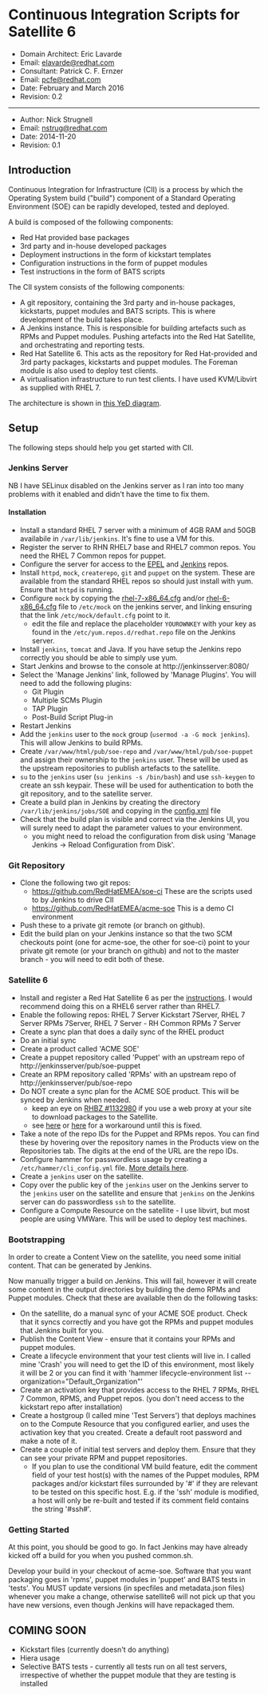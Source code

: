 Continuous Integration Scripts for Satellite 6
==============================================

* Domain Architect: Eric Lavarde
* Email: <elavarde@redhat.com>
* Consultant: Patrick C. F. Ernzer
* Email: <pcfe@redhat.com>
* Date: February and March 2016
* Revision: 0.2

- - -

* Author: Nick Strugnell
* Email: <nstrug@redhat.com>
* Date: 2014-11-20
* Revision: 0.1


## Introduction
Continuous Integration for Infrastructure (CII) is a process by which the Operating System build ("build") component of a Standard Operating Environment (SOE) can be rapidly developed, tested and deployed.

A build is composed of the following components:

* Red Hat provided base packages
* 3rd party and in-house developed packages
* Deployment instructions in the form of kickstart templates
* Configuration instructions in the form of puppet modules
* Test instructions in the form of BATS scripts

The CII system consists of the following components:

* A git repository, containing the 3rd party and in-house packages, kickstarts, puppet modules and BATS scripts. This is where development of the build takes place.
* A Jenkins instance. This is responsible for building artefacts such as RPMs and Puppet modules. Pushing artefacts into the Red Hat Satellite, and orchestrating and reporting tests.
* Red Hat Satellite 6. This acts as the repository for Red Hat-provided and 3rd party packages, kickstarts and puppet modules. The Foreman module is also used to deploy test clients.
* A virtualisation infrastructure to run test clients. I have used KVM/Libvirt as supplied with RHEL 7.

The architecture is shown in [this YeD diagram](https://github.com/RedHatEMEA/soe-ci/blob/master/Engineering%20Platform.graphml).

## Setup
The following steps should help you get started with CII.

### Jenkins Server

NB I have SELinux disabled on the Jenkins server as I ran into too many problems with it enabled and didn't have the time to fix them.

#### Installation

* Install a standard RHEL 7 server with a minimum of 4GB RAM and 50GB availabile in `/var/lib/jenkins`. It's fine to use a VM for this.
* Register the server to RHN RHEL7 base and RHEL7 common repos. You need the RHEL 7 Common repos for puppet.
* Configure the server for access to the [EPEL](https://fedoraproject.org/wiki/EPEL) and [Jenkins](http://pkg.jenkins-ci.org/redhat/) repos. 
* Install `httpd`, `mock`, `createrepo`, `git` and `puppet` on the system. These are available from the standard RHEL repos so should just install with yum. Ensure that `httpd` is running.
* Configure `mock` by copying the [rhel-7-x86_64.cfg](https://github.com/RedHatEMEA/soe-ci/blob/master/rhel-7-x86_64.cfg) and/or [rhel-6-x86_64.cfg](https://github.com/RedHatEMEA/soe-ci/blob/master/rhel-6-x86_64.cfg) file to `/etc/mock` on the jenkins server, and linking ensuring that the link `/etc/mock/default.cfg` point to it.
    * edit the file and replace the placeholder `YOUROWNKEY` with your key as found in the `/etc/yum.repos.d/redhat.repo` file on the Jenkins server.
* Install `jenkins`, `tomcat` and Java. If you have setup the Jenkins repo correctly you should be able to simply use yum.
* Start Jenkins and browse to the console at http://jenkinsserver:8080/
* Select the 'Manage Jenkins' link, followed by 'Manage Plugins'. You will need to add the following plugins:
    * Git Plugin
    * Multiple SCMs Plugin
    * TAP Plugin
    * Post-Build Script Plug-in
* Restart Jenkins
* Add the `jenkins` user to the `mock` group (`usermod -a -G mock jenkins`). This will allow Jenkins to build RPMs.
* Create `/var/www/html/pub/soe-repo` and `/var/www/html/pub/soe-puppet` and assign their ownership to the `jenkins` user. These will be used as the upstream repositories to publish artefacts to the satellite.
* `su` to the `jenkins` user (`su jenkins -s /bin/bash`) and use `ssh-keygen` to create an ssh keypair. These will be used for authentication to both the git repository, and to the satellite server.
* Create a build plan in Jenkins by creating the directory `/var/lib/jenkins/jobs/SOE` and copying in the  [config.xml](https://github.com/RedHatEMEA/soe-ci/blob/master/config.xml) file
* Check that the build plan is visible and correct via the Jenkins UI, you will surely need to adapt the parameter values to your environment.
    * you might need to reload the configuration from disk using 'Manage Jenkins -> Reload Configuration from Disk'.

### Git Repository
* Clone the following two git repos:
    * https://github.com/RedHatEMEA/soe-ci   These are the scripts used to by Jenkins to drive CII
    * https://github.com/RedHatEMEA/acme-soe This is a demo CI environment
* Push these to a private git remote (or branch on github).
* Edit the build plan on your Jenkins instance so that the two SCM checkouts point (one for acme-soe, the other for soe-ci) point to your private git remote (or your branch on github) and not to the master branch - you will need to edit both of these.

### Satellite 6
* Install and register a Red Hat Satellite 6 as per the [instructions](https://access.redhat.com/site/documentation/en-US/Red_Hat_Satellite/6.0/html/Installation_Guide/index.html). I would recommend doing this on a RHEL6 server rather than RHEL7.
* Enable the following repos: RHEL 7 Server Kickstart 7Server, RHEL 7 Server RPMs 7Server, RHEL 7 Server - RH Common RPMs 7 Server
* Create a sync plan that does a daily sync of the RHEL product
* Do an initial sync
* Create a product called 'ACME SOE'
* Create a puppet repository called 'Puppet' with an upstream repo of http://jenkinsserver/pub/soe-puppet
* Create an RPM repository called 'RPMs' with an upstream repo of http://jenkinsserver/pub/soe-repo
* Do NOT create a sync plan for the ACME SOE product. This will be synced by Jenkins when needed.
    * keep an eye on [RHBZ #1132980](https://bugzilla.redhat.com/show_bug.cgi?id=1132980) if you use a web proxy at your site to download packages to the Satellite.
    * see [here](https://bugzilla.redhat.com/show_bug.cgi?id=1132980#c22) or [here](https://access.redhat.com/solutions/2026163) for a workaround until this is fixed.
* Take a note of the repo IDs for the Puppet and RPMs repos. You can find these by hovering over the repository names in the Products view on the Repositories tab. The digits at the end of the URL are the repo IDs.
* Configure hammer for passwordless usage by creating a `/etc/hammer/cli_config.yml` file. [More details here](http://blog.theforeman.org/2013/11/hammer-cli-for-foreman-part-i-setup.html).
* Create a `jenkins` user on the satellite.
* Copy over the public key of the `jenkins` user on the Jenkins server to the `jenkins` user on the satellite and ensure that `jenkins` on the Jenkins server can do passwordless `ssh` to the satellite.
* Configure a Compute Resource on the satellite - I use libvirt, but most people are using VMWare. This will be used to deploy test machines.

### Bootstrapping
In order to create a Content View on the satellite, you need some initial content. That can be generated by Jenkins.

Now manually trigger a build on Jenkins. This will fail, however it will create some content in the output directories by building the demo RPMs and Puppet modules. Check that these are available then do the following tasks:

* On the satellite, do a manual sync of your ACME SOE product. Check that it syncs correctly and you have got the RPMs and puppet modules that Jenkins built for you.
* Publish the Content View - ensure that it contains your RPMs and puppet modules.
* Create a lifecycle environment that your test clients will live in. I called mine 'Crash' you will need to get the ID of this environment, most likely it will be 2 or you can find it with 'hammer lifecycle-environment list --organization="Default_Organization"'
* Create an activation key that provides access to the RHEL 7 RPMs, RHEL 7 Common, RPMS, and Puppet repos. (you don't need access to the kickstart repo after installation)
* Create a hostgroup (I called mine 'Test Servers') that deploys machines on to the Compute Resource that you configured earlier, and uses the activation key that you created. Create a default root password and make a note of it. 
* Create a couple of initial test servers and deploy them. Ensure that they can see your private RPM and puppet repositories.
    * If you plan to use the conditional VM build feature, edit the comment field of your test host(s) with the names of the Puppet modules, RPM packages and/or kickstart files surrounded by '#' if they are relevant to be tested on this specific host. E.g. if the 'ssh' module is modified, a host will only be re-built and tested if its comment field contains the string '#ssh#'. 

### Getting Started
At this point, you should be good to go. In fact Jenkins may have already kicked off a build for you when you pushed common.sh.

Develop your build in your checkout of acme-soe. Software that you want packaging goes in 'rpms', puppet modules in 'puppet' and BATS tests  in 'tests'. You MUST update versions (in specfiles and metadata.json files) whenever you make a change, otherwise satellite6 will not pick up that you have new versions, even though Jenkins will have repackaged them.

## COMING SOON
* Kickstart files (currently doesn't do anything)
* Hiera usage
* Selective BATS tests - currently all tests run on all test servers, irrespective of whether the puppet module that they are testing is installed


